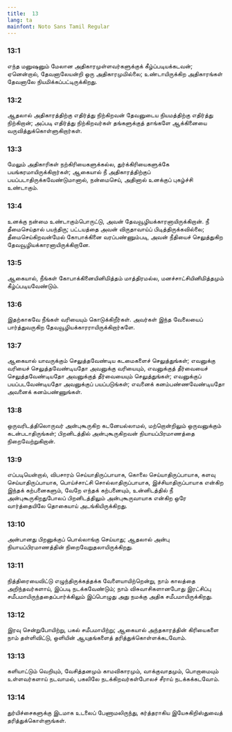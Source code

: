 ```yaml
---
title:  13
lang: ta
mainfont: Noto Sans Tamil Regular
---
```


###  13:1

எந்த மனுஷனும் மேலான அதிகாரமுள்ளவர்களுக்குக் கீழ்ப்படியக்கடவன்; ஏனென்றால், தேவனாலேயன்றி ஒரு அதிகாரமுமில்லை; உண்டாயிருக்கிற அதிகாரங்கள் தேவனாலே நியமிக்கப்பட்டிருக்கிறது.

###  13:2

ஆதலால் அதிகாரத்திற்கு எதிர்த்து நிற்கிறவன் தேவனுடைய நியமத்திற்கு எதிர்த்து நிற்கிறான்; அப்படி எதிர்த்து நிற்கிறவர்கள் தங்களுக்குத் தாங்களே ஆக்கினையை வருவித்துக்கொள்ளுகிறார்கள்.

###  13:3

மேலும் அதிகாரிகள் நற்கிரியைகளுக்கல்ல, துர்க்கிரியைகளுக்கே பயங்கரமாயிருக்கிறார்கள்; ஆகையால் நீ அதிகாரத்திற்குப் பயப்படாதிருக்கவேண்டுமானால், நன்மைசெய், அதினால் உனக்குப் புகழ்ச்சி உண்டாகும்.

###  13:4

உனக்கு நன்மை உண்டாகும்பொருட்டு, அவன் தேவவூழியக்காரனாயிருக்கிறான். நீ தீமைசெய்தால் பயந்திரு; பட்டயத்தை அவன் விருதாவாய்ப் பிடித்திருக்கவில்லை; தீமைசெய்கிறவன்மேல் கோபாக்கினை வரப்பண்ணும்படி, அவன் நீதியைச் செலுத்துகிற தேவவூழியக்காரனாயிருக்கிறானே.

###  13:5

ஆகையால், நீங்கள் கோபாக்கினையினிமித்தம் மாத்திரமல்ல, மனச்சாட்சியினிமித்தமும் கீழ்ப்படியவேண்டும்.

###  13:6

இதற்காகவே நீங்கள் வரியையும் கொடுக்கிறீர்கள். அவர்கள் இந்த வேலையைப் பார்த்துவருகிற தேவவூழியக்காரராயிருக்கிறார்களே.

###  13:7

ஆகையால் யாவருக்கும் செலுத்தவேண்டிய கடமைகளைச் செலுத்துங்கள்; எவனுக்கு வரியைச் செலுத்தவேண்டியதோ அவனுக்கு வரியையும், எவனுக்குத் தீர்வையைச் செலுத்தவேண்டியதோ அவனுக்குத் தீர்வையையும் செலுத்துங்கள்; எவனுக்குப் பயப்படவேண்டியதோ அவனுக்குப் பயப்படுங்கள்; எவனைக் கனம்பண்ணவேண்டியதோ அவனைக் கனம்பண்ணுங்கள்.

###  13:8

ஒருவரிடத்திலொருவர் அன்புகூருகிற கடனேயல்லாமல், மற்றொன்றிலும் ஒருவனுக்கும் கடன்படாதிருங்கள்; பிறனிடத்தில் அன்புகூருகிறவன் நியாயப்பிரமாணத்தை நிறைவேற்றுகிறான்.

###  13:9

எப்படியென்றால், விபசாரம் செய்யாதிருப்பாயாக, கொலை செய்யாதிருப்பாயாக, களவு செய்யாதிருப்பாயாக, பொய்ச்சாட்சி சொல்லாதிருப்பாயாக, இச்சியாதிருப்பாயாக என்கிற இந்தக் கற்பனைகளும், வேறே எந்தக் கற்பனையும், உன்னிடத்தில் நீ அன்புகூருகிறதுபோலப் பிறனிடத்திலும் அன்புகூருவாயாக என்கிற ஒரே வார்த்தையிலே தொகையாய் அடங்கியிருக்கிறது.

###  13:10

அன்பானது பிறனுக்குப் பொல்லாங்கு செய்யாது; ஆதலால் அன்பு நியாயப்பிரமாணத்தின் நிறைவேறுதலாயிருக்கிறது.

###  13:11

நித்திரையைவிட்டு எழுந்திருக்கத்தக்க வேளையாயிற்றென்று, நாம் காலத்தை அறிந்தவர்களாய், இப்படி நடக்கவேண்டும்; நாம் விசுவாசிகளானபோது இரட்சிப்பு சமீபமாயிருந்ததைப்பார்க்கிலும் இப்பொழுது அது நமக்கு அதிக சமீபமாயிருக்கிறது.

###  13:12

இரவு சென்றுபோயிற்று, பகல் சமீபமாயிற்று; ஆகையால் அந்தகாரத்தின் கிரியைகளை நாம் தள்ளிவிட்டு, ஒளியின் ஆயுதங்களைத் தரித்துக்கொள்ளக்கடவோம்.

###  13:13

களியாட்டும் வெறியும், வேசித்தனமும் காமவிகாரமும், வாக்குவாதமும், பொறாமையும் உள்ளவர்களாய் நடவாமல், பகலிலே நடக்கிறவர்கள்போலச் சீராய் நடக்கக்கடவோம்.

###  13:14

துர்யிச்சைகளுக்கு இடமாக உடலைப் பேணாமலிருந்து, கர்த்தராகிய இயேசுகிறிஸ்துவைத் தரித்துக்கொள்ளுங்கள்.

